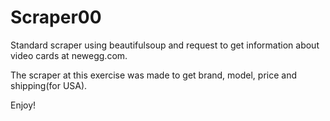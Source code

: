 # Scraper00
Standard scraper using beautifulsoup and request to get information about video cards at newegg.com.

The scraper at this exercise was made to get brand, model, price and shipping(for USA).

Enjoy!
